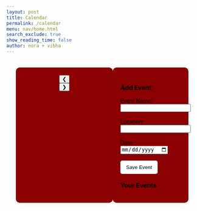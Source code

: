 ```yaml
---
layout: post
title: Calendar
permalink: /calendar
menu: nav/home.html
search_exclude: true
show_reading_time: false
author: nora + vibha
---
```

<style>
    body {
        background-image: url('images/greenbg.png');
        background-size: cover;
        background-position: center;
        background-attachment: fixed;
    }
    .container {
        display: flex;
        justify-content: space-between;
        width: 90%;
        margin: auto;
        padding: 20px;
    }
    .calendar-container {
        width: 60%;
        text-align: center;
        padding: 20px;
        background: #8B0000;
        border-radius: 10px;
        box-shadow: 0 0 10px rgba(0, 0, 0, 0.1);
    }
    .event-container {
        width: 35%;
        padding: 20px;
        background: #8B0000;
        border-radius: 10px;
        box-shadow: 0 0 10px rgba(0, 0, 0, 0.1);
    }
   .calendar-grid {
        display: grid;
        grid-template-columns: repeat(7, 1fr); /* Ensure each column takes equal width */
        gap: 5px;
        padding: 10px;
        box-sizing: border-box;
        grid-auto-rows: 1fr; /* Ensure all rows are the same height */
    }

    .day {
        border: 1px solid #ddd;
        cursor: pointer;
        background: white;
        border-radius: 5px;
        width: 100%;
        height: 100%;
        box-sizing: border-box;
        display: flex;
        justify-content: center;
        align-items: center;
        overflow: hidden;
    }



    .day-name, .day {
        text-align: center;
        padding: 5px;  /* Adjust padding to make it more compact */
        font-size: 14px;  /* Decrease font size to fit better */
        color: black;
        box-sizing: border-box;  /* Ensure border and padding are included in width/height calculation */
        word-wrap: break-word; /* Prevent text from overflowing */
        overflow: hidden; /* Prevent overflow */
    }

    .day:hover {
        background: #800000;
    }

    .event-day {
        background-color: #800000;
    }
    .event-emoji {
        font-size: 20px;
        color: red;
        margin-top: 5px;
    }
    .event-container button {
        background: white;
        color: black;
        border: none;
        padding: 10px 15px;
        border-radius: 5px;
        cursor: pointer;
    }
    .event-container button:hover {
        background: #CD5C5C;
    }
    .calendar-header-days {
        display: grid;
        grid-template-columns: repeat(7, 1fr); /* This ensures that each day takes equal width */
        gap: 5px;
        padding: 10px;
        background-color: #8B0000;
        border-radius: 5px;
        margin-bottom: 5px;
    }

    .day-name {
        text-align: center;
        font-weight: bold;
        color: white;
        padding: 5px; /* Adjust padding to ensure there's space around the text */
        font-size: 16px; /* Increase font size slightly for better readability */
        word-wrap: break-word; /* Prevent overflow and ensure text wraps if necessary */
    }
    
</style>


<div class="container">
    <!-- Calendar Section -->
    <div class="calendar-container">
        <div class="calendar-header">
            <button id="prev-month" onclick="changeMonth(-1)">&#10094;</button>
            <div class="month-year" id="month-year"></div>
            <button id="next-month" onclick="changeMonth(1)">&#10095;</button>
        </div>
        <div class="calendar-grid" id="calendar-days"></div>
    </div>
    <!-- Event Form & List -->
    <div class="event-container">
        <h3 style="color: black;">Add Event</h3>
        <form id="eventForm">
            <label for="eventName" style="color: black;">Event Name:</label>
            <input type="text" id="eventName" required><br><br>
            <label for="eventLocation" style="color: black;">Location:</label>
            <input type="text" id="eventLocation" required><br><br>
            <label for="startDate" style="color: black;">Date:</label>
            <input type="date" id="startDate" required><br><br>
            <button type="submit">Save Event</button>
        </form>
        <h3 style="color: black; margin-top: 20px;">Your Events</h3>
        <div id="event-list"></div>
    </div>
</div>

<script type="module">
  import { pythonURI, fetchOptions } from '{{ site.baseurl }}/assets/js/api/config.js';

  let currentMonth = new Date().getMonth();
  let currentYear = new Date().getFullYear();
  let events = [];

  document.addEventListener('DOMContentLoaded', function() {
      initializeCalendar();
      fetchEvents(); // Load existing events from database
  });

  function initializeCalendar() {
      renderCalendar();
  }

  function renderCalendar() {
    const monthYear = document.getElementById("month-year");
    const calendarDays = document.getElementById("calendar-days");
    monthYear.textContent = `${new Date(currentYear, currentMonth).toLocaleString('default', { month: 'long' })} ${currentYear}`;
    calendarDays.innerHTML = "";

    // Weekday names to display at the top
    const weekdayNames = ['Sun', 'Mon', 'Tue', 'Wed', 'Thu', 'Fri', 'Sat'];

    // Create and append the weekday names header row
    const weekdayHeader = document.createElement("div");
    weekdayHeader.classList.add("calendar-header-days");
    weekdayNames.forEach(dayName => {
        const dayHeaderCell = document.createElement("div");
        dayHeaderCell.classList.add("day-name");
        dayHeaderCell.textContent = dayName;
        weekdayHeader.appendChild(dayHeaderCell);
    });
    calendarDays.appendChild(weekdayHeader);

    // Calculate the first day of the month and the number of days in the month
    const firstDay = new Date(currentYear, currentMonth, 1).getDay();
    const daysInMonth = new Date(currentYear, currentMonth + 1, 0).getDate();

    // Add empty cells to align the first day of the month correctly
    for (let i = 0; i < firstDay; i++) {
        calendarDays.appendChild(document.createElement("div"));
    }

    // Add day cells for the days in the month
    for (let day = 1; day <= daysInMonth; day++) {
        const dayCell = document.createElement("div");
        dayCell.classList.add("day");
        dayCell.textContent = day;

        const formattedDate = `${currentYear}-${String(currentMonth + 1).padStart(2, '0')}-${String(day).padStart(2, '0')}`;
        const eventsOnDay = events.filter(event => new Date(event.date).toISOString().split("T")[0] === formattedDate);

        if (eventsOnDay.length > 0) {
            dayCell.classList.add("event-day");

            eventsOnDay.forEach(event => {
                const emoji = document.createElement("div");
                emoji.classList.add("event-emoji");
                emoji.textContent = "❗";
                emoji.title = `${event.name} @ ${event.location}`; // Tooltip when hovering
                dayCell.appendChild(emoji);
            });
        }

        dayCell.addEventListener("click", () => {
            document.getElementById("startDate").value = formattedDate;
        });

        calendarDays.appendChild(dayCell);
    }
}


window.changeMonth = function (direction) {
    currentMonth += direction;
    if (currentMonth < 0) {
        currentMonth = 11;
        currentYear--;
    } else if (currentMonth > 11) {
        currentMonth = 0;
        currentYear++;
    }
    fetchEvents(); // Fetch events for the new month
    renderCalendar(); // Update the calendar view immediately
};


  document.getElementById("eventForm").addEventListener("submit", async function(event) {
      event.preventDefault();

      const postData = {
          name: document.getElementById("eventName").value,
          location: document.getElementById("eventLocation").value,
          date: document.getElementById("startDate").value,  // YYYY-MM-DD format
      };

      console.log("Event Data:", postData);  // Log event data for debugging

      try {
          const response = await fetch(`${pythonURI}/api/event`, {
              ...fetchOptions,
              method: 'POST',
              headers: { 'Content-Type': 'application/json' },
              body: JSON.stringify(postData)
          });

          if (!response.ok) {
              const errorMessage = await response.text();
              throw new Error(`Failed to add event: ${response.statusText} - ${errorMessage}`);
          }

          const createdEvent = await response.json();
          alert("Event added successfully!");

          if (createdEvent.id) {
              events.push(createdEvent);
              renderCalendar(); // Update calendar display
              displayEvents(); // Show updated event list
          } else {
              console.error("Error: Event created but no ID returned from API");
          }

          this.reset(); // Clear the form
      } catch (error) {
          console.error("Error:", error);
          alert("Error adding event. Please try again.");
      }
  });

  function displayEvents() {
      const eventList = document.getElementById("event-list");
      eventList.innerHTML = "";
      events.forEach(event => {
          const eventItem = document.createElement("div");
          eventItem.textContent = `${event.date}: ${event.name} @ ${event.location}`;
          eventList.appendChild(eventItem);
      });
  }

async function fetchEvents() {
    try {
        const response = await fetch(`${pythonURI}/api/events?month=${currentMonth + 1}&year=${currentYear}`, { ...fetchOptions, method: 'GET' });

        if (!response.ok) {
            throw new Error(`Failed to fetch events: ${response.statusText}`);
        }

        events = await response.json();
        renderCalendar(); // Now render calendar with the updated events
        displayEvents();
    } catch (error) {
        console.error("Error fetching events:", error);
    }
}

</script>

